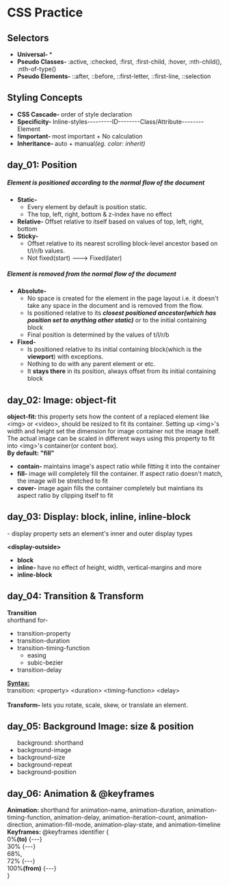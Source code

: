 <h1>CSS Practice</h1>
<h2>Selectors</h2>
<ul>
  <li><b>Universal- </b>*</li>
  <li><b>Pseudo Classes- </b>:active, :checked, :first, :first-child, :hover, :nth-child(), :nth-of-type()</li>
  <li><b>Pseudo Elements- </b>::after, ::before, ::first-letter, ::first-line, ::selection</li>
</ul>
<h2>Styling Concepts</h2>
<ul>
  <li><b>CSS Cascade- </b>order of style declaration</li>
  <li><b>Specificity- </b>Inline-styles---------ID--------Class/Attribute--------Element</li>
  <li><b>!important- </b>most important + No calculation</li>
  <li><b>Inheritance- </b>auto + manual<i>(eg. color: inherit)</i></li>
</ul>
<h2>day_01: Position</h2>
<h5>Element is positioned according to the normal flow of the document</h5>
<ul>
  <li>
    <b>Static- </b>
    <ul>
      <li>Every element by default is position static.</li>
      <li>The top, left, right, bottom & z-index have no effect</li>
    </ul>
  </li>
  <li><b>Relative- </b>Offset relative to itself based on values of top, left, right, bottom</li>
  <li>
    <b>Sticky- </b>
    <ul>
      <li>Offset relative to its nearest scrolling block-level ancestor based on t/l/r/b values.</li>
      <li>Not fixed(start) ---> Fixed(later)</li>
    </ul>
  </li>
</ul>
<h5>Element is removed from the normal flow of the document</h5>
<ul>
  <li>
    <b>Absolute- </b>
    <ul>
      <li>No space is created for the element in the page layout i.e. it doesn't take any space in the document and is removed from the flow.</li>
      <li>Is positioned relative to its <b><i>closest positioned ancestor(which has position set to anything other static)</i></b> or to the initial containing block</li>
      <li>Final position is determined by the values of t/l/r/b</li>
    </ul>
  </li>
  <li>
    <b>Fixed- </b>
    <ul>
      <li>Is positioned relative to its initial containing block(which is the <b>viewport</b>) with exceptions.</li>
      <li>Nothing to do with any parent element or etc.</li>
      <li>It <b>stays there</b> in its position, always offset from its initial containing block</li>
    </ul>
  </li>
</ul>
<h2>day_02: Image: object-fit</h2>
<p><b>object-fit: </b> this property sets how the content of a replaced element like &ltimg&gt or &ltvideo&gt, should be resized to fit its container. Setting up &ltimg&gt's width and height set the dimension for image container not the image itself. The actual image can be scaled in different ways using this property to fit into &ltimg&gt's container(or content box).
<br>
  <b>By default: "fill"</b>
</p>
<ul>
  <li><b>contain- </b>maintains image's aspect ratio while fitting it into the container</li>
  <li><b>fill- </b>image will completely fill the container. If aspect ratio doesn't match, the image will be stretched to fit</li>
  <li><b>cover- </b>image again fills the container completely but maintians its aspect ratio by clipping itself to fit</li>
</ul>
<h2>day_03: Display: block, inline, inline-block</h2>
<p>
  - display property sets an element's inner and outer display types
</p>
<b>&ltdisplay-outside&gt</b>
<ul>
  <li><b>block</b></li>
  <li><b>inline- </b>have no effect of height, width, vertical-margins and more</li>
  <li><b>inline-block</b></li>
</ul>
<h2>day_04: Transition & Transform</h2>
<b>Transition</b><br>
shorthand for-
<ul>
  <li>transition-property</li>
  <li>transition-duration</li>
  <li>
    transition-timing-function
    <ul>
      <li>easing</li>
      <li>subic-bezier</li>
    </ul>
  </li>
  <li>transition-delay</li>
</ul>
<b><u>Syntax:</u></b><br>
transition: &ltproperty&gt &ltduration&gt &lttiming-function&gt &ltdelay&gt;
<br><br>
<b>Transform- </b>lets you rotate, scale, skew, or translate an element.
<h2>day_05: Background Image: size & position</h2>
<ul>
        background: shorthand
        <li>background-image</li>
        <li>background-size</li>
        <li>background-repeat</li>
        <li>background-position</li>
</ul>
<h2>day_06: Animation & @keyframes</h2>
<b>Animation: </b>shorthand for animation-name, animation-duration, animation-timing-function, animation-delay, animation-iteration-count, animation-direction, animation-fill-mode, animation-play-state, and animation-timeline<br>
<b>Keyframes: </b>
@keyframes identifier {<br>
  0%<b>(to)</b> {---}<br>
  30% {---}<br>
  68%,<br>
  72% {---}<br>
  100%<b>(from)</b> {---}<br>
}<br>
